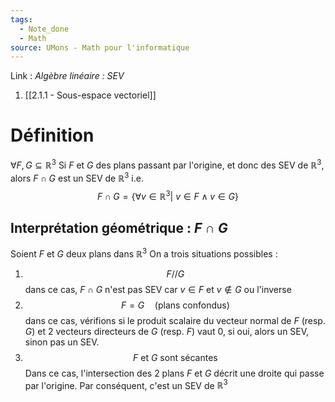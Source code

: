 ```yaml
---
tags:
  - Note_done
  - Math
source: UMons - Math pour l'informatique
---
```


Link :
_Algèbre linéaire : SEV_
1. [[2.1.1 - Sous-espace vectoriel]]

# Définition
$\forall F, G\subseteq\mathbb{R}^3$
Si $F$ et $G$ des plans passant par l'origine, et donc des SEV de $\mathbb{R}^3$, alors $F\cap G$ est un SEV de $\mathbb{R}^3$ i.e. $$F\cap G =\{\forall v\in\mathbb{R}^3|\ v\in F\wedge v\in G\}$$
## Interprétation géométrique : $F\cap G$ 
Soient $F$ et $G$ deux plans dans $\mathbb{R}^3$ 
On a trois situations possibles :
1. $$F // G$$ dans ce cas,  $F\cap G$ n'est pas SEV car $v\in F$ et $v\notin G$ ou l'inverse
3. $$F =G\quad{\text{(plans confondus)}}$$ dans ce cas, vérifions si le produit scalaire du vecteur normal de $F$ (resp. $G$) et 2 vecteurs directeurs de $G$ (resp. $F$) vaut 0, si oui, alors un SEV, sinon pas un SEV.
4. $$F \text{ et } G \text{ sont sécantes }$$ Dans ce cas, l'intersection des 2 plans $F$ et $G$ décrit une droite qui passe par l'origine. Par conséquent, c'est un SEV de $\mathbb{R}^3$ 